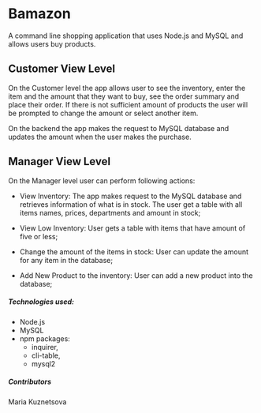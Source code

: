 # Bamazon

A command line shopping application that uses Node.js and MySQL and allows users buy products.

## Customer View Level

On the Customer level the app allows user to see the inventory, enter the item and the amount that they want to buy, see the order summary and place their order. If there is not sufficient amount of products the user will be prompted to change the amount or select another item.



On the backend the app makes the request to MySQL database and updates the amount when the user makes the purchase.

## Manager View Level

On the Manager level user can perform following actions:

* View Inventory:
		The app makes request to the MySQL database and retrieves information of what is in stock. The user get a table with all items names, prices, departments and amount in stock;

* View Low Inventory:
		User gets a table with items that have amount of five or less; 

* Change the amount of the items in stock:
		User can update the amount for any item in the database;

* Add New Product to the inventory:
		User can add a new product into the database;

##### Technologies used:

* Node.js
* MySQL
* npm packages:
	* inquirer,
	* cli-table,
	* mysql2

##### Contributors

Maria Kuznetsova
